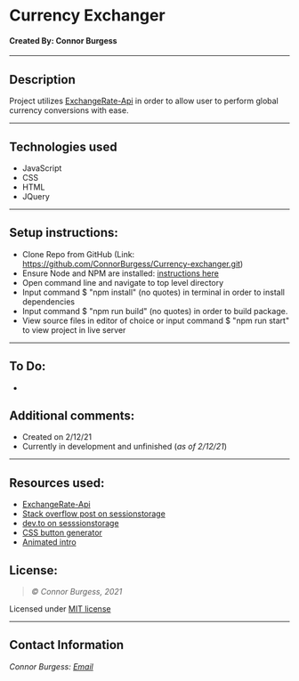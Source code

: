 # Currency Exchanger
#### Created By: Connor Burgess 
* * *

## Description  
Project utilizes [ExchangeRate-Api](https://www.exchangerate-api.com/docs/overview) in order to allow user to perform global currency conversions with ease.

* * *

## Technologies used
* JavaScript
* CSS
* HTML
* JQuery

* * *

## Setup instructions:  
* Clone Repo from GitHub (Link: https://github.com/ConnorBurgess/Currency-exchanger.git)
* Ensure Node and NPM are installed: [instructions here](https://github.com/ConnorBurgess/Currency-exchanger)
* Open command line and navigate to top level directory
* Input command $ "npm install" (no quotes) in terminal in order to install dependencies
* Input command $ "npm run build" (no quotes) in order to build package.
* View source files in editor of choice or input command $ "npm run start" to view project in live server

* * *

## To Do:
* 

## Additional comments:
* Created on 2/12/21  
* Currently in development and unfinished (*as of 2/12/21*)
* * *

## Resources used:
* [ExchangeRate-Api](https://www.exchangerate-api.com/docs/overview)
* [Stack overflow post on sessionstorage](https://stackoverflow.com/questions/61163364/save-fetched-json-data-to-sessionstorage)
* [dev.to on sesssionstorage](https://dev.to/uriel_hedz/caching-ajax-request-with-sessionstorage-1638)
* [CSS button generator](https://www.bestcssbuttongenerator.com/#/2)
* [Animated intro](https://codepen.io/kazed972/pen/bQOQGR)
## License:
> *&copy; Connor Burgess, 2021*

Licensed under [MIT license](https://mit-license.org/)

* * *

## Contact Information
_Connor Burgess: [Email](connorburgesscodes@gmail.com)_